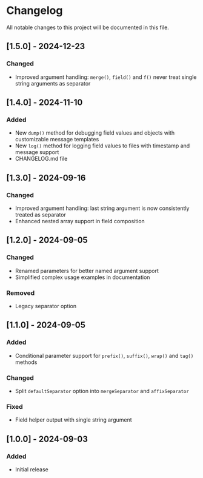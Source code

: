 # Changelog

All notable changes to this project will be documented in this file.

## [1.5.0] - 2024-12-23

### Changed
- Improved argument handling: `merge()`, `field()` and `f()` never treat single string arguments
  as separator

## [1.4.0] - 2024-11-10

### Added
- New `dump()` method for debugging field values and objects with customizable message templates
- New `log()` method for logging field values to files with timestamp and message support
- CHANGELOG.md file

## [1.3.0] - 2024-09-16

### Changed
- Improved argument handling: last string argument is now consistently treated as separator
- Enhanced nested array support in field composition

## [1.2.0] - 2024-09-05

### Changed
- Renamed parameters for better named argument support
- Simplified complex usage examples in documentation

### Removed
- Legacy separator option

## [1.1.0] - 2024-09-05

### Added
- Conditional parameter support for `prefix()`, `suffix()`, `wrap()` and `tag()` methods

### Changed
- Split `defaultSeparator` option into `mergeSeparator` and `affixSeparator`

### Fixed
- Field helper output with single string argument

## [1.0.0] - 2024-09-03

### Added
- Initial release